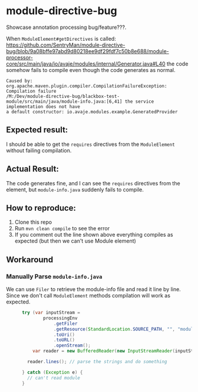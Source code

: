 # module-directive-bug
Showcase annotation processing bug/feature???.

When `ModuleElement#getDirectives` is called: https://github.com/SentryMan/module-directive-bug/blob/9a08bffe97abd9d80218ee9df29fdf7c50b8e688/module-processor-core/src/main/java/io/avaje/modules/internal/Generator.java#L40 the code somehow fails to compile even though the code generates as normal.

```
Caused by: org.apache.maven.plugin.compiler.CompilationFailureException: Compilation failure
/M:/Dev/module-directive-bug/blackbox-test-module/src/main/java/module-info.java:[6,41] the service implementation does not have 
a default constructor: io.avaje.modules.example.GeneratedProvider
```

## Expected result:
I should be able to get the `requires` directives from the `ModuleElement` without failing compilation.

## Actual Result:
The code generates fine, and I can see the `requires` directives from the element, but `module-info.java` suddenly fails to compile. 


## How to reproduce:
1. Clone this repo
2. Run `mvn clean compile` to see the error
3. If you comment out the line shown above everything compiles as expected (but then we can't use Module element)

## Workaround
###  Manually Parse `module-info.java`

We can use `Filer` to retrieve the module-info file and read it line by line. Since we don't call `ModuleElement` methods compilation will work as expected. 
```java
      try (var inputStream =
              processingEnv
                  .getFiler
                  .getResource(StandardLocation.SOURCE_PATH, "", "module-info.java")
                  .toUri()
                  .toURL()
                  .openStream();
          var reader = new BufferedReader(new InputStreamReader(inputStream))) {

        reader.lines(); // parse the strings and do something

      } catch (Exception e) {
        // can't read module
      }
```
